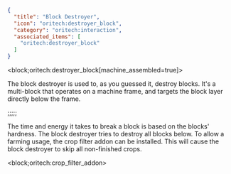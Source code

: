 ```json
{
  "title": "Block Destroyer",
  "icon": "oritech:destroyer_block",
  "category": "oritech:interaction",
  "associated_items": [
    "oritech:destroyer_block"
  ]
}
```

<block;oritech:destroyer_block[machine_assembled=true]>

The block destroyer is used to, as you guessed it, destroy blocks. It's a multi-block that operates on a machine frame, and targets the block layer directly below the frame.

;;;;;

The time and energy it takes to break a block is based on the blocks' hardness. The block destroyer tries to destroy all blocks below. To allow a farming usage, the crop filter addon can be installed.
This will cause the block destroyer to skip all non-finished crops.


<block;oritech:crop_filter_addon>